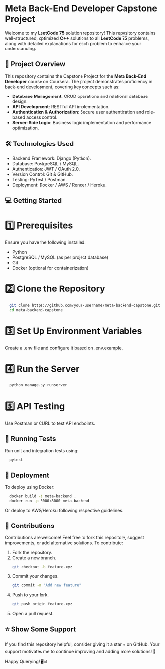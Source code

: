 # **Meta Back-End Developer Capstone Project**

Welcome to my **LeetCode 75** solution repository! This repository contains well-structured, optimized **C++** solutions to all **LeetCode 75** problems, along with detailed explanations for each problem to enhance your understanding.

## 📌 **Project Overview** 
This repository contains the Capstone Project for the **Meta Back-End Developer** course on Coursera. The project demonstrates proficiency in back-end development, covering key concepts such as:
- **Database Management**: CRUD operations and relational database design.
- **API Development**: RESTful API implementation.
- **Authentication & Authorization**: Secure user authentication and role-based access control.
- **Server-Side Logic**: Business logic implementation and performance optimization.


## 🛠️ **Technologies Used**  
- Backend Framework: Django (Python).
- Database: PostgreSQL / MySQL.
- Authentication: JWT / OAuth 2.0.
- Version Control: Git & GitHub.
- Testing: PyTest / Postman.
- Deployment: Docker / AWS / Render / Heroku.

## 💻 **Getting Started**

# 1️⃣ Prerequisites
Ensure you have the following installed:
- Python
- PostgreSQL / MySQL (as per project database)
- Git
- Docker (optional for containerization)

# 2️⃣ Clone the Repository
```sh
  git clone https://github.com/your-username/meta-backend-capstone.git
  cd meta-backend-capstone
```

# 3️⃣ Set Up Environment Variables 
Create a .env file and configure it based on .env.example.

# 4️⃣ Run the Server
```sh
  python manage.py runserver
```
# 5️⃣ API Testing 
Use Postman or CURL to test API endpoints.

## 🧪 Running Tests
Run unit and integration tests using:
```sh
  pytest
```

## 🚀 **Deployment**
To deploy using Docker:
```sh
  docker build -t meta-backend .
  docker run -p 8000:8000 meta-backend
```
Or deploy to AWS/Heroku following respective guidelines.

## 🤝 **Contributions**
Contributions are welcome! Feel free to fork this repository, suggest improvements, or add alternative solutions. To contribute:
1. Fork the repository.
2. Create a new branch.
   ```sh
   git checkout -b feature-xyz
3. Commit your changes.
   ```sh
   git commit -m "Add new feature"
4. Push to your fork.
   ```sh
   git push origin feature-xyz
5. Open a pull request.

## ⭐ **Show Some Support**
If you find this repository helpful, consider giving it a star ⭐ on GitHub. Your support motivates me to continue improving and adding more solutions! 🚀

Happy Querying! 🖥️📊
